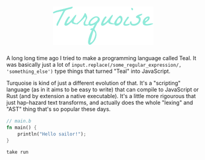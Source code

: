 <h1 align="center" style="color: #67D1D1"><img alt="Turquoise" src="media/turquoise.svg" height="100" /></h1>

A long long time ago I tried to make a programming language called Teal. It was basically
just a lot of `input.replace(/some_regular_expression/, 'something_else')` type things
that turned "Teal" into JavaScript.

Turquoise is kind of just a different evolution of that. It's a "scripting" language (as
in it aims to be easy to write) that can compile to JavaScript or Rust (and by extension
a native executable). It's a little more rigourous that just hap-hazard text transforms,
and actually does the whole "lexing" and "AST" thing that's so popular these days.

```rust
// main.b
fn main() {
	println("Hello sailor!");
}
```

```sh
take run
```
